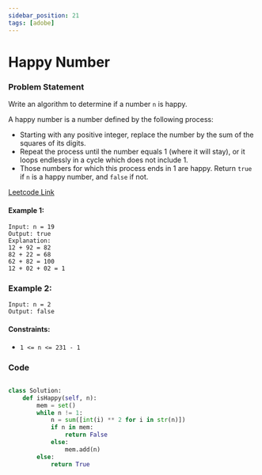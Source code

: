 ```yaml
---
sidebar_position: 21
tags: [adobe]
---
```


# Happy Number

### Problem Statement

Write an algorithm to determine if a number `n` is happy.

A happy number is a number defined by the following process:

- Starting with any positive integer, replace the number by the sum of the squares of its digits.
- Repeat the process until the number equals 1 (where it will stay), or it loops endlessly in a cycle which does not include 1.
- Those numbers for which this process ends in 1 are happy.
Return `true` if `n` is a happy number, and `false` if not.

[Leetcode Link](https://leetcode.com/problems/happy-number/)

#### Example 1:

```
Input: n = 19
Output: true
Explanation:
12 + 92 = 82
82 + 22 = 68
62 + 82 = 100
12 + 02 + 02 = 1
```

### Example 2:

```
Input: n = 2
Output: false
```

#### Constraints:

- `1 <= n <= 231 - 1`

### Code

```python title="Python Code"

class Solution:
    def isHappy(self, n):
        mem = set()
        while n != 1:
            n = sum([int(i) ** 2 for i in str(n)])
            if n in mem:
                return False
            else:
                mem.add(n)
        else:
            return True
```

